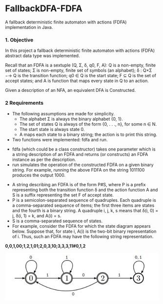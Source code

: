 # FallbackDFA-FDFA
A fallback deterministic finite automaton with actions (FDFA) implementation in Java.

### 1. Objective
In this project a fallback deterministic finite automaton with actions
(FDFA) abstract data type was implemented. 

Recall that an FDFA is a sextuple (Q, Σ, δ, q0, F, A): Q is a non-empty, finite set of states; Σ is non-empty, finite set of symbols (an alphabet); δ : Q×Σ −→ Q
is the transition function; q0 ∈ Q is the start state; F ⊆ Q is the set of accept states; and A is
function that maps every state in Q to an action.

Given a description of an NFA, an equivalent DFA is Constructed.

### 2 Requirements
- The following assumptions are made for simplicity.
  * The alphabet Σ is always the binary alphabet {0, 1}.
  * The set of states Q is always of the form {0, . . ., n}, for some n ∈ N.
  * The start state is always state 0.
  * A maps each state to a binary string; the action is to print this string.
-  Two functions were implemented: fdfa and run.
  * fdfa (which could be a class constructor) takes one parameter which is a string description of an FDFA and returns (or constructs) an FDFA instance as per the description.
  * run simulates the operation of the constructed FDFA on a given binary string. For example, running the above FDFA on the string 1011100 produces the output 1000.
- A string describing an FDFA is of the form P#S, where P is a prefix representing both
the transition function δ and the action function A and S is a suffix representing the set
F of accept state.
- P is a semicolon-separated sequence of quadruples. Each quadruple is a comma-separated
sequence of items; the first three items are states and the fourth is a binary string. A
quadruple i, j, k, s means that δ(i, 0) = j, δ(i, 1) = k, and A(i) = s.
- S is a comma-separated sequence of states.
- For example, consider the FDFA for which the state diagram appears below. Suppose
that, for state i, A(i) is the two-bit binary representation of i. Thus, such an FDFA may
have the following string representation.

**0,0,1,00;1,2,1,01;2,0,3,10;3,3,3,11#0,1,2**

![DFA](https://github.com/abdallahaymaan/FallbackDFA-FDFA/blob/main/DFA.JPG)
